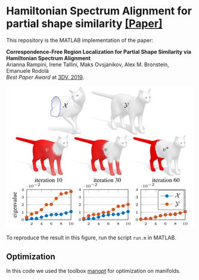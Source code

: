 # Hamiltonian Spectrum Alignment for partial shape similarity [[Paper]](https://arxiv.org/abs/1906.06226)

This repository is the MATLAB implementation of the paper:

**Correspondence-Free Region Localization for Partial Shape Similarity via Hamiltonian Spectrum Alignment**
<br> Arianna Rampini, Irene Tallini, Maks Ovsjanikov, Alex M. Bronstein, Emanuele Rodolà <br>
*Best Paper Award* at [3DV, 2019](https://www.computer.org/csdl/proceedings-article/3dv/2019/313100a037/1ezRALztN1m).

<p align="center">
  <img src="./teaser.PNG" width="600">
</p>

To reproduce the result in this figure, run the script ```run.m``` in MATLAB.

## Optimization

In this code we used the toolbox [manopt](https://www.manopt.org/) for optimization on manifolds.
